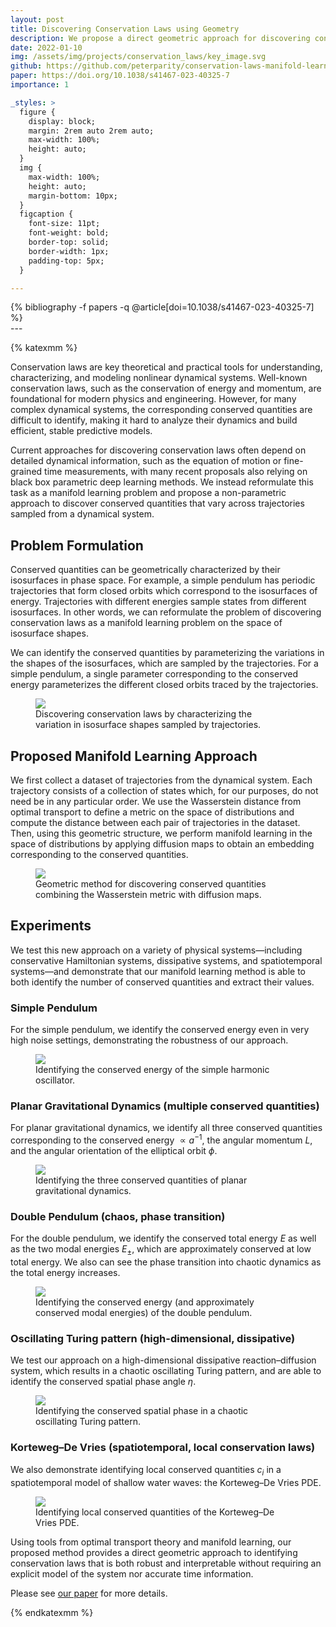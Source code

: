 ```yaml
---
layout: post
title: Discovering Conservation Laws using Geometry
description: We propose a direct geometric approach for discovering conservation laws using optimal transport and manifold learning.
date: 2022-01-10
img: /assets/img/projects/conservation_laws/key_image.svg
github: https://github.com/peterparity/conservation-laws-manifold-learning
paper: https://doi.org/10.1038/s41467-023-40325-7
importance: 1

_styles: >
  figure {
    display: block;
    margin: 2rem auto 2rem auto;
    max-width: 100%;
    height: auto;
  }
  img {
    max-width: 100%;
    height: auto;
    margin-bottom: 10px;
  }
  figcaption {
    font-size: 11pt;
    font-weight: bold;
    border-top: solid;
    border-width: 1px;
    padding-top: 5px;
  }

---
```

<div class="publications">
{% bibliography -f papers -q @article[doi=10.1038/s41467-023-40325-7] %}
</div>
---

{% katexmm %}

Conservation laws are key theoretical and practical tools for understanding, characterizing, and modeling nonlinear dynamical systems. Well-known conservation laws, such as the conservation of energy and momentum, are foundational for modern physics and engineering.  However, for many complex dynamical systems, the corresponding conserved quantities are difficult to identify, making it hard to analyze their dynamics and build efficient, stable predictive models.

Current approaches for discovering conservation laws often depend on detailed dynamical information, such as the equation of motion or fine-grained time measurements, with many recent proposals also relying on black box parametric deep learning methods. We instead reformulate this task as a manifold learning problem and propose a non-parametric approach to discover conserved quantities that vary across trajectories sampled from a dynamical system.

## Problem Formulation
Conserved quantities can be geometrically characterized by their isosurfaces in phase space. For example, a simple pendulum has periodic trajectories that form closed orbits which correspond to the isosurfaces of energy. Trajectories with different energies sample states from different isosurfaces. In other words, we can reformulate the problem of discovering conservation laws as a manifold learning problem on the space of isosurface shapes.

We can identify the conserved quantities by parameterizing the variations in the shapes of the isosurfaces, which are sampled by the trajectories. For a simple pendulum, a single parameter corresponding to the conserved energy parameterizes the different closed orbits traced by the trajectories.

<figure style="max-width: 400px">
  <img src="{{ site.url }}/assets/img/projects/conservation_laws/key_image.svg" style="background-color:white"/>
  <figcaption>Discovering conservation laws by characterizing the variation in isosurface shapes sampled by trajectories.</figcaption>
</figure>

## Proposed Manifold Learning Approach

We first collect a dataset of trajectories from the dynamical system. Each trajectory consists of a collection of states which, for our purposes, do not need be in any particular order. We use the Wasserstein distance from optimal transport to define a metric on the space of distributions and compute the distance between each pair of trajectories in the dataset. Then, using this geometric structure, we perform manifold learning in the space of distributions by applying diffusion maps to obtain an embedding corresponding to the conserved quantities.

<figure style="max-width: 600px">
  <img src="{{ site.url }}/assets/img/projects/conservation_laws/method.svg" style="background-color:white"/>
  <figcaption>Geometric method for discovering conserved quantities combining the Wasserstein metric with diffusion maps.</figcaption>
</figure>

## Experiments

We test this new approach on a variety of physical systems—including conservative Hamiltonian systems, dissipative systems, and spatiotemporal systems—and demonstrate that our manifold learning method is able to both identify the number of conserved quantities and extract their values.

<!-- ### Simple Harmonic Oscillator

<figure style="max-width: 400px">
  <img src="{{ site.url }}/assets/img/projects/conservation_laws/sho.svg" style="background-color:white"/>
  <figcaption>Identifying the conserved energy of the simple harmonic oscillator.</figcaption>
</figure> -->

### Simple Pendulum

For the simple pendulum, we identify the conserved energy even in very high noise settings, demonstrating the robustness of our approach.

<figure style="max-width: 400px">
  <img src="{{ site.url }}/assets/img/projects/conservation_laws/pendulum.svg" style="background-color:white"/>
  <figcaption>Identifying the conserved energy of the simple harmonic oscillator.</figcaption>
</figure>

### Planar Gravitational Dynamics (multiple conserved quantities)

For planar gravitational dynamics, we identify all three conserved quantities corresponding to the conserved energy $\propto a^{-1}$, the angular momentum $L$, and the angular orientation of the elliptical orbit $\phi$.

<figure style="max-width: 400px">
  <img src="{{ site.url }}/assets/img/projects/conservation_laws/orbits.svg" style="background-color:white"/>
  <figcaption>Identifying the three conserved quantities of planar gravitational dynamics.</figcaption>
</figure>

### Double Pendulum (chaos, phase transition)

For the double pendulum, we identify the conserved total energy $E$ as well as the two modal energies $E_\pm$, which are approximately conserved at low total energy. We also can see the phase transition into chaotic dynamics as the total energy increases.

<figure style="max-width: 400px">
  <img src="{{ site.url }}/assets/img/projects/conservation_laws/double_pendulum.svg" style="background-color:white"/>
  <figcaption>Identifying the conserved energy (and approximately conserved modal energies) of the double pendulum.</figcaption>
</figure>

### Oscillating Turing pattern (high-dimensional, dissipative)

We test our approach on a high-dimensional dissipative reaction–diffusion system, which results in a chaotic oscillating Turing pattern, and are able to identify the conserved spatial phase angle $\eta$.

<figure style="max-width: 400px">
  <img src="{{ site.url }}/assets/img/projects/conservation_laws/turing.svg" style="background-color:white"/>
  <figcaption>Identifying the conserved spatial phase in a chaotic oscillating Turing pattern.</figcaption>
</figure>

### Korteweg–De Vries (spatiotemporal, local conservation laws)

We also demonstrate identifying local conserved quantities $c_i$ in a spatiotemporal model of shallow water waves: the Korteweg–De Vries PDE.

<figure style="max-width: 400px">
  <img src="{{ site.url }}/assets/img/projects/conservation_laws/kdv.svg" style="background-color:white"/>
  <figcaption>Identifying local conserved quantities of the Korteweg–De Vries PDE.</figcaption>
</figure>


Using tools from optimal transport theory and manifold learning, our proposed method provides a direct geometric approach to identifying conservation laws that is both robust and interpretable without requiring an explicit model of the system nor accurate time information.

Please see [our paper](https://www.nature.com/articles/s41467-023-40325-7.pdf) for more details.


{% endkatexmm %}
